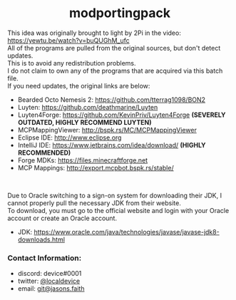 <center>
  <h1 align="center">modportingpack</h1>
</center>

This idea was originally brought to light by 2Pi in the video: https://yewtu.be/watch?v=buQUGhM_ufc<br>
All of the programs are pulled from the original sources, but don't detect updates.<br>
This is to avoid any redistribution problems.<br>
I do not claim to own any of the programs that are acquired via this batch file.<br>
If you need updates, the original links are below:

- Bearded Octo Nemesis 2: https://github.com/tterrag1098/BON2
- Luyten: https://github.com/deathmarine/Luyten
- Luyten4Forge: https://github.com/KevinPriv/Luyten4Forge **(SEVERELY OUTDATED, HIGHLY RECOMMEND LUYTEN)**
- MCPMappingViewer: http://bspk.rs/MC/MCPMappingViewer
- Eclipse IDE: http://www.eclipse.org
- IntelliJ IDE: https://www.jetbrains.com/idea/download/ **(HIGHLY RECOMMENDED)**
- Forge MDKs: https://files.minecraftforge.net
- MCP Mappings: http://export.mcpbot.bspk.rs/stable/

<br>

Due to Oracle switching to a sign-on system for downloading their JDK, I cannot properly pull the necessary JDK from their website.<br>
To download, you must go to the official website and login with your Oracle account or create an Oracle account.
- JDK: https://www.oracle.com/java/technologies/javase/javase-jdk8-downloads.html<br>

### Contact Information:
- discord: device#0001
- twitter: [@localdevice](https://twitter.com/intent/follow?screen_name=localdevice)
- email: [git@jasons.faith](mailto:git@jasons.faith)

